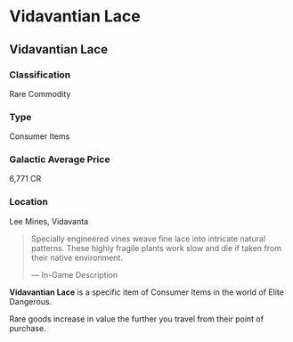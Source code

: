 # Vidavantian Lace
## Vidavantian Lace

### Classification

Rare Commodity

### Type

Consumer Items

### Galactic Average Price

6,771 CR

### Location

Lee Mines, Vidavanta

> 
> 
> Specially engineered vines weave fine lace into intricate natural patterns. These highly fragile plants work slow and die if taken from their native environment.
> 
> 
> — In-Game Description
> 

**Vidavantian Lace** is a specific item of Consumer Items in the world of Elite Dangerous.

Rare goods increase in value the further you travel from their point of purchase.